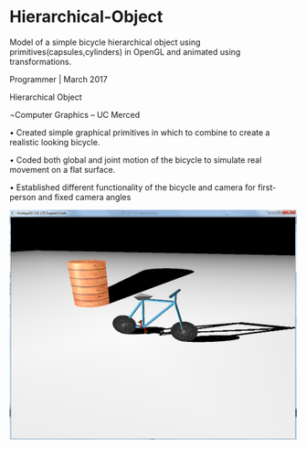 # Hierarchical-Object
Model of a simple bicycle hierarchical object using primitives(capsules,cylinders) in OpenGL and animated using transformations.

Programmer | March 2017	

Hierarchical Object

¬Computer Graphics – UC Merced

•	Created simple graphical primitives in which to combine to create a realistic looking bicycle.

•	Coded both global and joint motion of the bicycle to simulate real movement on a flat surface.

•	Established different functionality of the bicycle and camera for first-person and fixed camera angles



![screenshot](proj1_gallegos_jered.png?raw=true "Optional Title")
